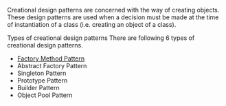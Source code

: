 Creational design patterns are concerned with the way of creating objects. These design patterns are used when a decision must be made at the time of instantiation of a class (i.e. creating an object of a class).

Types of creational design patterns
There are following 6 types of creational design patterns.

- [Factory Method Pattern](./factoryMethodPattern.ts)
- Abstract Factory Pattern
- Singleton Pattern
- Prototype Pattern
- Builder Pattern
- Object Pool Pattern
